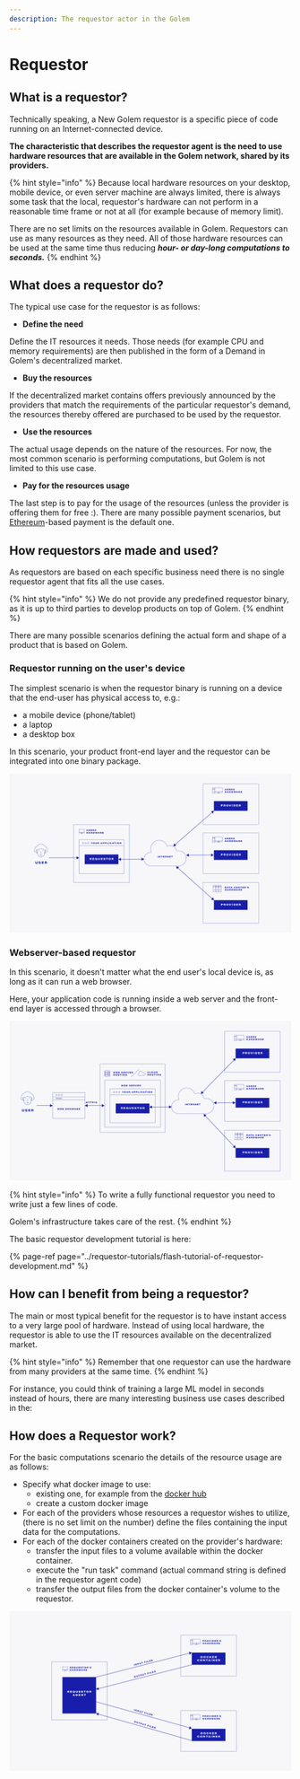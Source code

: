 ```yaml
---
description: The requestor actor in the Golem
---
```


# Requestor

## What is a requestor?

Technically speaking, a New Golem requestor is a specific piece of code running on an Internet-connected device.

**The characteristic that describes the requestor agent is the need to use hardware resources that are available in the Golem network, shared by its providers.**

{% hint style="info" %}
Because local hardware resources on your desktop, mobile device, or even server machine are always limited, there is always some task that the local, requestor's hardware can not perform in a reasonable time frame or not at all \(for example because of memory limit\).

There are no set limits on the resources available in Golem. Requestors can use as many resources as they need. All of those hardware resources can be used at the same time thus reducing _**hour- or day-long computations to seconds.**_
{% endhint %}

## What does a requestor do?

The typical use case for the requestor is as follows:

* **Define the need**

Define the IT resources it needs. Those needs \(for example CPU and memory requirements\) are then published in the form of a Demand in Golem's decentralized market.

* **Buy the resources**

If the decentralized market contains offers previously announced by the providers that match the requirements of the particular requestor's demand, the resources thereby offered are purchased to be used by the requestor.

* **Use the resources**

The actual usage depends on the nature of the resources. For now, the most common scenario is performing computations, but Golem is not limited to this use case.

* **Pay for the resources usage**

The last step is to pay for the usage of the resources \(unless the provider is offering them for free :\). There are many possible payment scenarios, but [Ethereum](https://ethereum.org/)-based payment is the default one.

## How requestors are made and used?

As requestors are based on each specific business need there is no single requestor agent that fits all the use cases.

{% hint style="info" %}
We do not provide any predefined requestor binary, as it is up to third parties to develop products on top of Golem.
{% endhint %}

There are many possible scenarios defining the actual form and shape of a product that is based on Golem.

### Requestor running on the user's device

The simplest scenario is when the requestor binary is running on a device that the end-user has physical access to, e.g.:

* a mobile device \(phone/tablet\)
* a laptop
* a desktop box

In this scenario, your product front-end layer and the requestor can be integrated into one binary package.

![](../.gitbook/assets/tnm-docs-infographics-04.jpg)

### Webserver-based requestor

In this scenario, it doesn't matter what the end user's local device is, as long as it can run a web browser.

Here, your application code is running inside a web server and the front-end layer is accessed through a browser.

![](../.gitbook/assets/tnm-docs-infographics-05.jpg)

{% hint style="info" %}
To write a fully functional requestor you need to write just a few lines of code.

Golem's infrastructure takes care of the rest.
{% endhint %}

The basic requestor development tutorial is here:

{% page-ref page="../requestor-tutorials/flash-tutorial-of-requestor-development.md" %}

## How can I benefit from being a requestor?

The main or most typical benefit for the requestor is to have instant access to a very large pool of hardware. Instead of using local hardware, the requestor is able to use the IT resources available on the decentralized market.

{% hint style="info" %}
Remember that one requestor can use the hardware from many providers at the same time.
{% endhint %}

For instance, you could think of training a large ML model in seconds instead of hours, there are many interesting business use cases described in the:

## How does a Requestor work?

For the basic computations scenario the details of the resource usage are as follows:

* Specify what docker image to use:
  * existing one, for example from the [docker hub](https://hub.docker.com/)
  * create a custom docker image
* For each of the providers whose resources a requestor wishes to utilize, \(there is no set limit on the number\) define the files containing the input data for the computations.
* For each of the docker containers created on the provider's hardware:
  * transfer the input files to a volume available within the docker container.
  * execute the "run task" command \(actual command string is defined in the requestor agent code\)
  * transfer the output files from the docker container's volume to the requestor.

![](../.gitbook/assets/tnm-docs-infographics-06.jpg)

